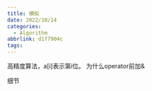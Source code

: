 ```yaml
---
title: 模拟
date: 2022/10/14
categories:
  - Algorithm
abbrlink: d1f7904c
tags:
---
```



高精度算法，a[i]表示第i位。
为什么operator前加&


细节
